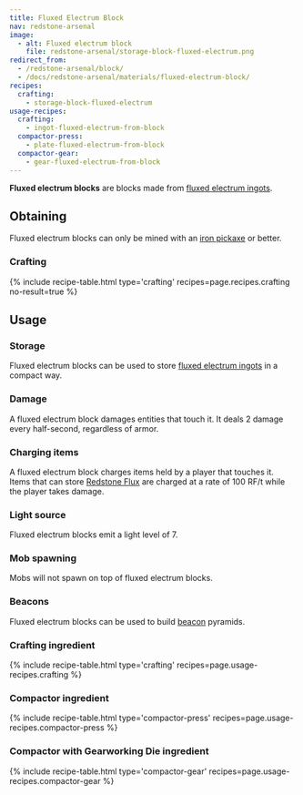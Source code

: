 ```yaml
---
title: Fluxed Electrum Block
nav: redstone-arsenal
image:
  - alt: Fluxed electrum block
    file: redstone-arsenal/storage-block-fluxed-electrum.png
redirect_from:
  - /redstone-arsenal/block/
  - /docs/redstone-arsenal/materials/fluxed-electrum-block/
recipes:
  crafting:
    - storage-block-fluxed-electrum
usage-recipes:
  crafting:
    - ingot-fluxed-electrum-from-block
  compactor-press:
    - plate-fluxed-electrum-from-block
  compactor-gear:
    - gear-fluxed-electrum-from-block
---
```


**Fluxed electrum blocks** are blocks made from [fluxed electrum
ingots](/docs/fluxed-electrum-ingot/).


Obtaining
---------

Fluxed electrum blocks can only be mined with an [iron
pickaxe](https://minecraft.gamepedia.com/Pickaxe) or better.

### Crafting
{% include recipe-table.html type='crafting' recipes=page.recipes.crafting no-result=true %}


Usage
-----

### Storage
Fluxed electrum blocks can be used to store [fluxed electrum
ingots](/docs/fluxed-electrum-ingot/) in a compact way.

### Damage
A fluxed electrum block damages entities that touch it. It deals 2 damage every
half-second, regardless of armor.

### Charging items
A fluxed electrum block charges items held by a player that touches it. Items
that can store [Redstone Flux](/docs/redstone-flux/) are charged at a rate of
100 RF/t while the player takes damage.

### Light source
Fluxed electrum blocks emit a light level of 7.

### Mob spawning
Mobs will not spawn on top of fluxed electrum blocks.

### Beacons
Fluxed electrum blocks can be used to build
[beacon](https://minecraft.gamepedia.com/Beacon) pyramids.

### Crafting ingredient
{% include recipe-table.html type='crafting' recipes=page.usage-recipes.crafting %}

### Compactor ingredient
{% include recipe-table.html type='compactor-press' recipes=page.usage-recipes.compactor-press %}

### Compactor with Gearworking Die ingredient
{% include recipe-table.html type='compactor-gear' recipes=page.usage-recipes.compactor-gear %}
